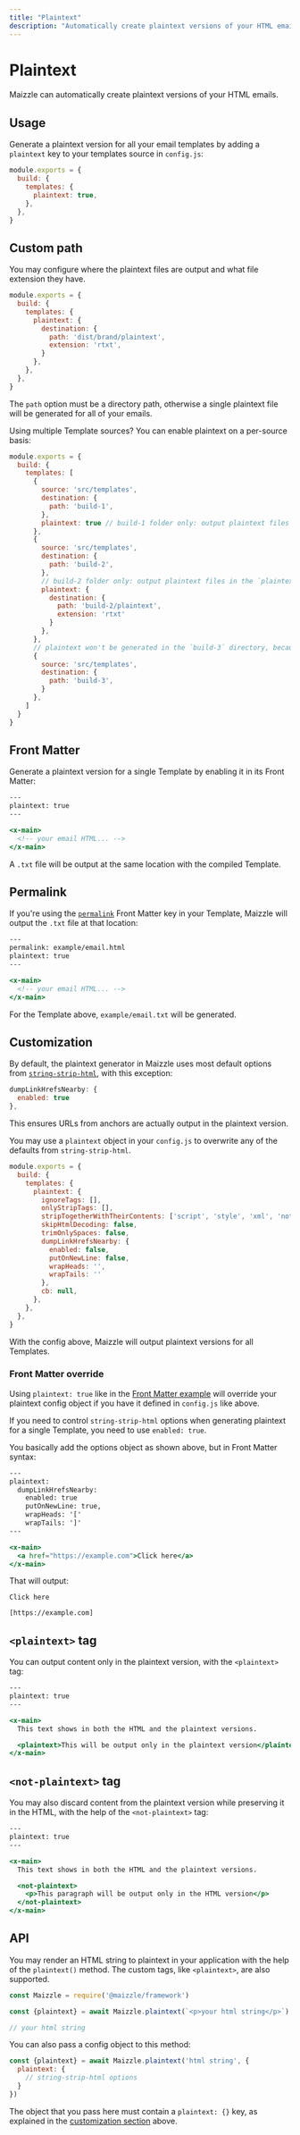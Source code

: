```yaml
---
title: "Plaintext"
description: "Automatically create plaintext versions of your HTML emails in Maizzle."
---
```


# Plaintext

Maizzle can automatically create plaintext versions of your HTML emails.

## Usage

Generate a plaintext version for all your email templates by adding a `plaintext` key to your templates source in `config.js`:

```js [config.js]
module.exports = {
  build: {
    templates: {
      plaintext: true,
    },
  },
}
```

## Custom path

You may configure where the plaintext files are output and what file extension they have.

```js [config.js]
module.exports = {
  build: {
    templates: {
      plaintext: {
        destination: {
          path: 'dist/brand/plaintext',
          extension: 'rtxt',
        }
      },
    },
  },
}
```

<Alert>The `path` option must be a directory path, otherwise a single plaintext file will be generated for all of your emails.</Alert>

Using multiple Template sources? You can enable plaintext on a per-source basis:

```js [config.js]
module.exports = {
  build: {
    templates: [
      {
        source: 'src/templates',
        destination: {
          path: 'build-1',
        },
        plaintext: true // build-1 folder only: output plaintext files next to the HTML counterparts
      },
      {
        source: 'src/templates',
        destination: {
          path: 'build-2',
        },
        // build-2 folder only: output plaintext files in the `plaintext` subdirectory, with custom extension
        plaintext: {
          destination: {
            path: 'build-2/plaintext',
            extension: 'rtxt'
          }
        },
      },
      // plaintext won't be generated in the `build-3` directory, because we didn't enable it
      {
        source: 'src/templates',
        destination: {
          path: 'build-3',
        }
      },
    ]
  }
}
```

## Front Matter

Generate a plaintext version for a single Template by enabling it in its Front Matter:

```hbs [src/templates/example.html]
---
plaintext: true
---

<x-main>
  <!-- your email HTML... -->
</x-main>
```

A `.txt` file will be output at the same location with the compiled Template.

## Permalink

If you're using the [`permalink`](/docs/configuration/templates#permalink) Front Matter key in your Template, Maizzle will output the `.txt` file at that location:

```hbs [src/templates/example.html]
---
permalink: example/email.html
plaintext: true
---

<x-main>
  <!-- your email HTML... -->
</x-main>
```

For the Template above, `example/email.txt` will be generated.

## Customization

By default, the plaintext generator in Maizzle uses most default options from [`string-strip-html`](https://codsen.com/os/string-strip-html/#optional-options-object), with this exception:

```js
dumpLinkHrefsNearby: {
  enabled: true
},
```

This ensures URLs from anchors are actually output in the plaintext version.

You may use a `plaintext` object in your `config.js` to overwrite any of the defaults from `string-strip-html`.

```js [config.js]
module.exports = {
  build: {
    templates: {
      plaintext: {
        ignoreTags: [],
        onlyStripTags: [],
        stripTogetherWithTheirContents: ['script', 'style', 'xml', 'not-plaintext'],
        skipHtmlDecoding: false,
        trimOnlySpaces: false,
        dumpLinkHrefsNearby: {
          enabled: false,
          putOnNewLine: false,
          wrapHeads: '',
          wrapTails: ''
        },
        cb: null,
      },
    },
  },
}
```

<Alert>With the config above, Maizzle will output plaintext versions for all Templates.</Alert>

### Front Matter override

Using `plaintext: true` like in the [Front Matter example](/docs/plaintext#front-matter) will override your plaintext config object if you have it defined in `config.js` like above.

If you need to control `string-strip-html` options when generating plaintext for a single Template, you need to use `enabled: true`.

You basically add the options object as shown above, but in Front Matter syntax:

```hbs
---
plaintext:
  dumpLinkHrefsNearby:
    enabled: true
    putOnNewLine: true,
    wrapHeads: '['
    wrapTails: ']'
---

<x-main>
  <a href="https://example.com">Click here</a>
</x-main>
```

That will output:

```
Click here

[https://example.com]
```

## `<plaintext>` tag

You can output content only in the plaintext version, with the `<plaintext>` tag:

```hbs [src/templates/example.html]
---
plaintext: true
---

<x-main>
  This text shows in both the HTML and the plaintext versions.

  <plaintext>This will be output only in the plaintext version</plaintext>
</x-main>
```

## `<not-plaintext>` tag

You may also discard content from the plaintext version while preserving it in the HTML, with the help of the `<not-plaintext>` tag:

```hbs [src/templates/example.html]
---
plaintext: true
---

<x-main>
  This text shows in both the HTML and the plaintext versions.

  <not-plaintext>
    <p>This paragraph will be output only in the HTML version</p>
  </not-plaintext>
</x-main>
```

## API

You may render an HTML string to plaintext in your application with the help of the `plaintext()` method. The custom tags, like `<plaintext>`, are also supported.

```js [app.js]
const Maizzle = require('@maizzle/framework')

const {plaintext} = await Maizzle.plaintext(`<p>your html string</p>`)

// your html string
```

You can also pass a config object to this method:

```js [app.js]
const {plaintext} = await Maizzle.plaintext('html string', {
  plaintext: {
    // string-strip-html options
  }
})
```

The object that you pass here must contain a `plaintext: {}` key, as explained in the [customization section](/docs/plaintext#customization) above.
